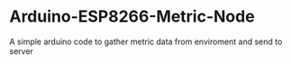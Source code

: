 # Arduino-ESP8266-Metric-Node
 A simple arduino code to gather metric data from enviroment and send to server
